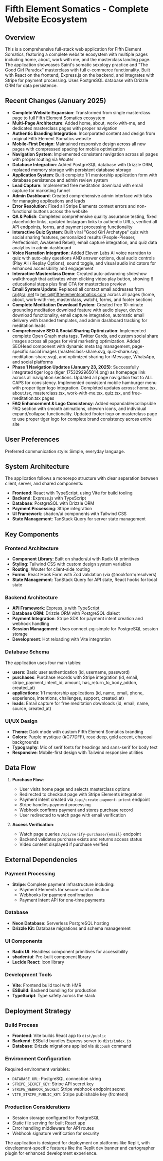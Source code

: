 # Fifth Element Somatics - Complete Website Ecosystem

## Overview

This is a comprehensive full-stack web application for Fifth Element Somatics, featuring a complete website ecosystem with multiple pages including home, about, work with me, and the masterclass landing page. The application showcases Saint's somatic sexology practice and "The Good Girl Paradox" masterclass with full e-commerce functionality. Built with React on the frontend, Express.js on the backend, and integrates with Stripe for payment processing. Uses PostgreSQL database with Drizzle ORM for data persistence.

## Recent Changes (January 2025)

- **Complete Website Expansion**: Transformed from single masterclass page to full Fifth Element Somatics ecosystem
- **Multi-Page Architecture**: Added home, about, work-with-me, and dedicated masterclass pages with proper navigation
- **Authentic Branding Integration**: Incorporated content and design from original Fifth Element Somatics website
- **Mobile-First Design**: Maintained responsive design across all new pages with compressed spacing for mobile optimization
- **Navigation System**: Implemented consistent navigation across all pages with proper routing via Wouter
- **Database Integration**: Added PostgreSQL database with Drizzle ORM, replaced memory storage with persistent database storage
- **Application System**: Built complete 1:1 mentorship application form with database persistence and admin review system
- **Lead Capture**: Implemented free meditation download with email capture for marketing funnel
- **Admin Dashboard**: Created comprehensive admin interface with tabs for managing applications and leads
- **Error Resolution**: Fixed all Stripe Elements context errors and non-functional buttons across the website
- **QA & Polish**: Completed comprehensive quality assurance testing, fixed placeholder links, updated Instagram links to authentic URLs, verified all API endpoints, forms, and payment processing functionality
- **Interactive Quiz System**: Built viral "Good Girl Archetype" quiz with social sharing features, personalized results (People-Pleaser, Perfectionist, Awakened Rebel), email capture integration, and quiz data analytics in admin dashboard
- **Voice Narration Integration**: Added Eleven Labs AI voice narration to quiz with auto-play questions AND answer options, dual audio controls (Play All / Replay Options), sound toggle, and visual audio indicators for enhanced accessibility and engagement
- **Interactive Masterclass Demo**: Created auto-advancing slideshow walkthrough that activates when clicking video play button, showing 6 educational steps plus final CTA for masterclass preview
- **Email System Update**: Replaced all contact email addresses from raj@raj.net to hello@fifthelementsomatics.com across all pages (home, about, work-with-me, masterclass, watch), forms, and footer sections
- **Complete Meditation Download System**: Created free 10-minute grounding meditation download feature with audio player, device download functionality, email capture integration, automatic email delivery with branded templates, and admin dashboard tracking for meditation leads
- **Comprehensive SEO & Social Sharing Optimization**: Implemented complete Open Graph meta tags, Twitter Cards, and custom social share images across all pages for viral marketing optimization. Added SEOHead component with dynamic meta tag management, page-specific social images (masterclass-share.svg, quiz-share.svg, meditation-share.svg), and optimized sharing for iMessage, WhatsApp, and social platforms
- **Phase 1 Navigation Updates (January 23, 2025)**: Successfully integrated tiger logo (tiger_1753292965014.png) as homepage link across all navigation sections. Updated all page navigation text to ALL CAPS for consistency. Implemented consistent mobile hamburger menu with proper tiger logo integration. Completed updates across: home.tsx, about.tsx, masterclass.tsx, work-with-me.tsx, quiz.tsx, and free-meditation.tsx pages
- **FAQ Enhancement & Logo Consistency**: Added expandable/collapsible FAQ section with smooth animations, chevron icons, and individual expand/collapse functionality. Updated footer logo on masterclass page to use proper tiger logo for complete brand consistency across entire site

## User Preferences

Preferred communication style: Simple, everyday language.

## System Architecture

The application follows a monorepo structure with clear separation between client, server, and shared components:

- **Frontend**: React with TypeScript, using Vite for build tooling
- **Backend**: Express.js with TypeScript
- **Database**: PostgreSQL with Drizzle ORM
- **Payment Processing**: Stripe integration
- **UI Framework**: shadcn/ui components with Tailwind CSS
- **State Management**: TanStack Query for server state management

## Key Components

### Frontend Architecture
- **Component Library**: Built on shadcn/ui with Radix UI primitives
- **Styling**: Tailwind CSS with custom design system variables
- **Routing**: Wouter for client-side routing
- **Forms**: React Hook Form with Zod validation (via @hookform/resolvers)
- **State Management**: TanStack Query for API state, React hooks for local state

### Backend Architecture
- **API Framework**: Express.js with TypeScript
- **Database ORM**: Drizzle ORM with PostgreSQL dialect
- **Payment Integration**: Stripe SDK for payment intent creation and webhook handling
- **Session Management**: Uses connect-pg-simple for PostgreSQL session storage
- **Development**: Hot reloading with Vite integration

### Database Schema
The application uses four main tables:
- **users**: Basic user authentication (id, username, password)
- **purchases**: Purchase records with Stripe integration (id, email, stripe_payment_intent_id, amount, has_return_to_body_addon, created_at)
- **applications**: 1:1 mentorship applications (id, name, email, phone, experience, intentions, challenges, support, created_at)
- **leads**: Email capture for free meditation downloads (id, email, name, source, created_at)

### UI/UX Design
- **Theme**: Dark mode with custom Fifth Element Somatics branding
- **Colors**: Purple mystique (#C77DFF), rose deep, gold accent, charcoal backgrounds
- **Typography**: Mix of serif fonts for headings and sans-serif for body text
- **Responsive**: Mobile-first design with Tailwind responsive utilities

## Data Flow

1. **Purchase Flow**:
   - User visits home page and selects masterclass options
   - Redirected to checkout page with Stripe Elements integration
   - Payment intent created via `/api/create-payment-intent` endpoint
   - Stripe handles payment processing
   - Webhook confirms payment and stores purchase record
   - User redirected to watch page with email verification

2. **Access Verification**:
   - Watch page queries `/api/verify-purchase/{email}` endpoint
   - Backend validates purchase exists and returns access status
   - Video content displayed if purchase verified

## External Dependencies

### Payment Processing
- **Stripe**: Complete payment infrastructure including:
  - Payment Elements for secure card collection
  - Webhooks for payment confirmation
  - Payment Intent API for one-time payments

### Database
- **Neon Database**: Serverless PostgreSQL hosting
- **Drizzle Kit**: Database migrations and schema management

### UI Components
- **Radix UI**: Headless component primitives for accessibility
- **shadcn/ui**: Pre-built component library
- **Lucide React**: Icon library

### Development Tools
- **Vite**: Frontend build tool with HMR
- **ESBuild**: Backend bundling for production
- **TypeScript**: Type safety across the stack

## Deployment Strategy

### Build Process
- **Frontend**: Vite builds React app to `dist/public`
- **Backend**: ESBuild bundles Express server to `dist/index.js`
- **Database**: Drizzle migrations applied via `db:push` command

### Environment Configuration
Required environment variables:
- `DATABASE_URL`: PostgreSQL connection string
- `STRIPE_SECRET_KEY`: Stripe API secret key
- `STRIPE_WEBHOOK_SECRET`: Stripe webhook endpoint secret
- `VITE_STRIPE_PUBLIC_KEY`: Stripe publishable key (frontend)

### Production Considerations
- Session storage configured for PostgreSQL
- Static file serving for built React app
- Error handling middleware for API routes
- Webhook signature verification for security

The application is designed for deployment on platforms like Replit, with development-specific features like the Replit dev banner and cartographer plugin for enhanced development experience.
